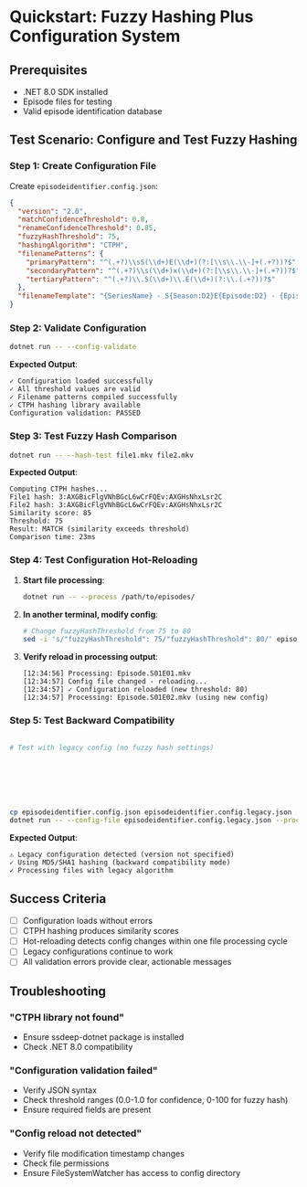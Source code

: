 # Quickstart: Fuzzy Hashing Plus Configuration System








## Prerequisites








- .NET 8.0 SDK installed
- Episode files for testing
- Valid episode identification database

## Test Scenario: Configure and Test Fuzzy Hashing








### Step 1: Create Configuration File








Create `episodeidentifier.config.json`:

```json
{
  "version": "2.0",
  "matchConfidenceThreshold": 0.8,
  "renameConfidenceThreshold": 0.85,
  "fuzzyHashThreshold": 75,
  "hashingAlgorithm": "CTPH",
  "filenamePatterns": {
    "primaryPattern": "^(.+?)\\sS(\\d+)E(\\d+)(?:[\\s\\.\\-]+(.+?))?$",
    "secondaryPattern": "^(.+?)\\s(\\d+)x(\\d+)(?:[\\s\\.\\-]+(.+?))?$",
    "tertiaryPattern": "^(.+?)\\.S(\\d+)\\.E(\\d+)(?:\\.(.+?))?$"
  },
  "filenameTemplate": "{SeriesName} - S{Season:D2}E{Episode:D2} - {EpisodeName}{FileExtension}"
}
```








### Step 2: Validate Configuration








```bash
dotnet run -- --config-validate
```








**Expected Output**:

```
✓ Configuration loaded successfully
✓ All threshold values are valid
✓ Filename patterns compiled successfully
✓ CTPH hashing library available
Configuration validation: PASSED
```








### Step 3: Test Fuzzy Hash Comparison








```bash
dotnet run -- --hash-test file1.mkv file2.mkv
```








**Expected Output**:

```
Computing CTPH hashes...
File1 hash: 3:AXGBicFlgVNhBGcL6wCrFQEv:AXGHsNhxLsr2C
File2 hash: 3:AXGBicFlgVNhBGcL6wCrFQEv:AXGHsNhxLsr2C
Similarity score: 85
Threshold: 75
Result: MATCH (similarity exceeds threshold)
Comparison time: 23ms
```








### Step 4: Test Configuration Hot-Reloading








1. **Start file processing**:

   ```bash
   dotnet run -- --process /path/to/episodes/
   ```

2. **In another terminal, modify config**:

   ```bash
   # Change fuzzyHashThreshold from 75 to 80
   sed -i 's/"fuzzyHashThreshold": 75/"fuzzyHashThreshold": 80/' episodeidentifier.config.json
   ```

3. **Verify reload in processing output**:

   ```
   [12:34:56] Processing: Episode.S01E01.mkv
   [12:34:57] Config file changed - reloading...
   [12:34:57] ✓ Configuration reloaded (new threshold: 80)
   [12:34:57] Processing: Episode.S01E02.mkv (using new config)
   ```

### Step 5: Test Backward Compatibility








```bash

# Test with legacy config (no fuzzy hash settings)







cp episodeidentifier.config.json episodeidentifier.config.legacy.json
dotnet run -- --config-file episodeidentifier.config.legacy.json --process /path/to/episodes/
```








**Expected Output**:

```
⚠ Legacy configuration detected (version not specified)
✓ Using MD5/SHA1 hashing (backward compatibility mode)
✓ Processing files with legacy algorithm
```








## Success Criteria








- [ ] Configuration loads without errors
- [ ] CTPH hashing produces similarity scores
- [ ] Hot-reloading detects config changes within one file processing cycle
- [ ] Legacy configurations continue to work
- [ ] All validation errors provide clear, actionable messages

## Troubleshooting








### "CTPH library not found"








- Ensure ssdeep-dotnet package is installed
- Check .NET 8.0 compatibility

### "Configuration validation failed"








- Verify JSON syntax
- Check threshold ranges (0.0-1.0 for confidence, 0-100 for fuzzy hash)
- Ensure required fields are present

### "Config reload not detected"








- Verify file modification timestamp changes
- Check file permissions
- Ensure FileSystemWatcher has access to config directory
